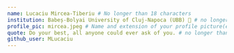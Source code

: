 ```yaml
---
name: Lucaciu Mircea-Tiberiu # No longer than 18 characters
institution: Babeș-Bolyai University of Cluj-Napoca (UBB) 🚩 # no longer than 58 characters
profile_pic: mircea.jpeg # Name and extension of your profile picture(ex. mona.png)
quote: Do your best, all anyone could ever ask of you. # no longer than 100 characters
github_user: MLucaciu
---
```

